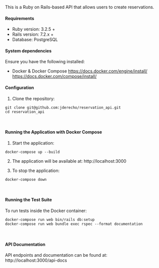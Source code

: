 This is a Ruby on Rails-based API that allows users to create reservations.

#### Requirements

- Ruby version: 3.2.5 +
- Rails version: 7.2.x +
- Database: PostgreSQL  


#### System dependencies
Ensure you have the following installed:
- Docker & Docker Compose
https://docs.docker.com/engine/install/
https://docs.docker.com/compose/install/

#### Configuration
1. Clone the repository:
```
git clone git@github.com:jderecho/reservation_api.git
cd reservation_api
```

<br>

#### Running the Application with Docker Compose
1. Start the application:
```
docker-compose up --build
```

2. The application will be available at:
http://localhost:3000

3. To stop the application:
```
docker-compose down
```

<br>

#### Running the Test Suite
To run tests inside the Docker container:
```
docker-compose run web bin/rails db:setup
docker-compose run web bundle exec rspec --format documentation
```

<br>

#### API Documentation
API endpoints and documentation can be found at:
http://localhost:3000/api-docs
